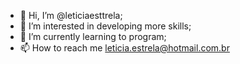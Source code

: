 - 👋 Hi, I’m @leticiaesttrela;
- 👀 I’m interested in developing more skills;
- 🌱 I’m currently learning to program;
- 📫 How to reach me leticia.estrela@hotmail.com.br

<!---
leticiaesttrela/leticiaesttrela is a ✨ special ✨ repository because its `README.md` (this file) appears on your GitHub profile.
You can click the Preview link to take a look at your changes.
--->
